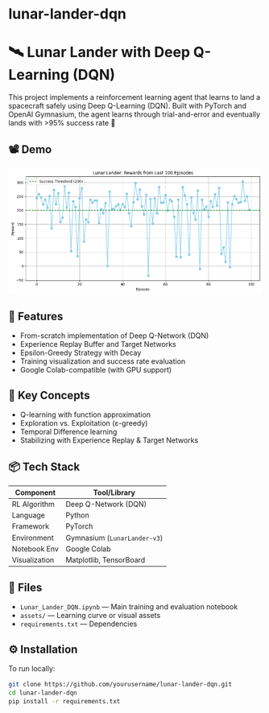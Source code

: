 # lunar-lander-dqn

# 🛰️ Lunar Lander with Deep Q-Learning (DQN)

This project implements a reinforcement learning agent that learns to land a spacecraft safely using Deep Q-Learning (DQN). Built with PyTorch and OpenAI Gymnasium, the agent learns through trial-and-error and eventually lands with >95% success rate 🚀

## 📽️ Demo

![Learning Curve](learning_curve.png)

## 🚀 Features
- From-scratch implementation of Deep Q-Network (DQN)
- Experience Replay Buffer and Target Networks
- Epsilon-Greedy Strategy with Decay
- Training visualization and success rate evaluation
- Google Colab-compatible (with GPU support)

## 🧠 Key Concepts
- Q-learning with function approximation
- Exploration vs. Exploitation (ε-greedy)
- Temporal Difference learning
- Stabilizing with Experience Replay & Target Networks

## 📦 Tech Stack

| Component     | Tool/Library        |
|---------------|---------------------|
| RL Algorithm  | Deep Q-Network (DQN)|
| Language      | Python              |
| Framework     | PyTorch             |
| Environment   | Gymnasium (`LunarLander-v3`) |
| Notebook Env  | Google Colab        |
| Visualization | Matplotlib, TensorBoard |

## 📁 Files

- `Lunar_Lander_DQN.ipynb` — Main training and evaluation notebook
- `assets/` — Learning curve or visual assets
- `requirements.txt` — Dependencies

## ⚙️ Installation

To run locally:

```bash
git clone https://github.com/yourusername/lunar-lander-dqn.git
cd lunar-lander-dqn
pip install -r requirements.txt
